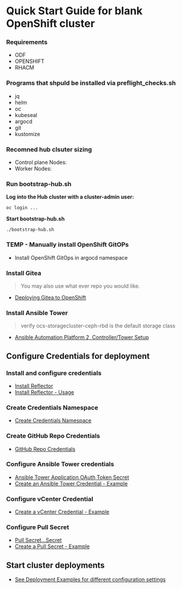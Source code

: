 # Quick Start Guide for blank OpenShift cluster

### Requirements
* ODF
* OPENSHIFT
* RHACM


### Programs that shpuld be installed via preflight_checks.sh
* jq
* helm
* oc
* kubeseal
* argocd
* git
* kustomize

### Recomned hub clsuter sizing
* Control plane Nodes:
* Worker Nodes:

### Run bootstrap-hub.sh
**Log into the Hub cluster with a cluster-admin user:**
```
oc login ...
```
**Start bootstrap-hub.sh**
```
./bootstrap-hub.sh
```

### TEMP - Manually install OpenShift GitOPs
* Install OpenShift GitOps in argocd namespace

### Install Gitea
> You may also use what ever repo you would like.
* [Deploying Gitea to OpenShift](deploying-gitea-to-openshift.md)

### Install Ansible Tower
> verify ocs-storagecluster-ceph-rbd is the default storage class
* [Ansible Automation Platform 2, Controller/Tower Setup](aap2-setup.md)

## Configure Credentials for deployment
### Install and configure credentials
* [Install Reflector](https://github.com/Red-Hat-SE-RTO/openshift-ztp/blob/main/docs/credential-setup.md#install-reflector)
* [Install Reflector - Usage](https://github.com/Red-Hat-SE-RTO/openshift-ztp/blob/main/USAGE.md#install-reflector)

### Create Credentials Namespace
* [Create Credentials Namespace](https://github.com/Red-Hat-SE-RTO/openshift-ztp/blob/main/USAGE.md#create-credentials-namespace)

### Create GitHub Repo Credentials
* [GitHub Repo Credentials](https://github.com/Red-Hat-SE-RTO/openshift-ztp/blob/main/USAGE.md#github-repo-credentials)

### Configure Ansible Tower credentials
* [Ansible Tower Application OAuth Token Secret](https://github.com/Red-Hat-SE-RTO/openshift-ztp/blob/main/USAGE.md#ansible-tower-application-oauth-token-secret)
*  [Create an Ansible Tower Credential - Example](https://github.com/Red-Hat-SE-RTO/openshift-ztp/blob/main/docs/credential-setup.md#create-an-ansible-tower-credential)

### Configure  vCenter Credential
* [Create a vCenter Credential - Example](https://github.com/Red-Hat-SE-RTO/openshift-ztp/blob/main/docs/credential-setup.md#create-a-vcenter-credential)

### Configure Pull Secret
* [Pull Secret...Secret](https://github.com/Red-Hat-SE-RTO/openshift-ztp/blob/main/USAGE.md#pull-secretsecret)
* [Create a Pull Secret - Example](https://github.com/Red-Hat-SE-RTO/openshift-ztp/blob/main/docs/credential-setup.md#create-a-pull-secret)

## Start cluster deployments
* [See Deployment Examples for different configuration settings](https://github.com/Red-Hat-SE-RTO/openshift-ztp/blob/main/deployment-examples/README.md)